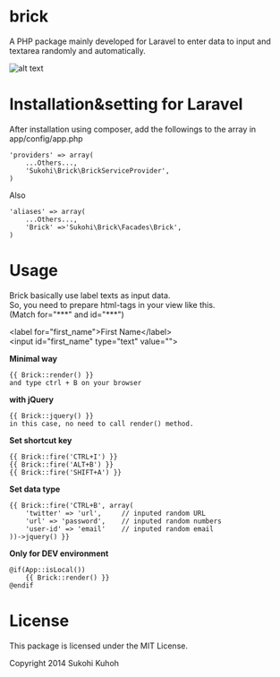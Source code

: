 brick
=====

A PHP package mainly developed for Laravel to enter data to input and textarea randomly and automatically.

![alt text](http://i.imgur.com/4p59b3B.png)

Installation&setting for Laravel
====

After installation using composer, add the followings to the array in  app/config/app.php

    'providers' => array(  
        ...Others...,  
        'Sukohi\Brick\BrickServiceProvider', 
    )

Also

    'aliases' => array(  
        ...Others...,  
        'Brick' =>'Sukohi\Brick\Facades\Brick',
    )

Usage
====

Brick basically use label texts as input data.  
So, you need to prepare html-tags in your view like this.  
(Match for="\*\*\*" and id="\*\*\*")

&lt;label for="first_name"&gt;First Name&lt;/label&gt;  
&lt;input id="first_name" type="text" value=""&gt;


**Minimal way**

    {{ Brick::render() }}
    and type ctrl + B on your browser

**with jQuery**

    {{ Brick::jquery() }}
    in this case, no need to call render() method.

**Set shortcut key**

    {{ Brick::fire('CTRL+I') }}
    {{ Brick::fire('ALT+B') }}
    {{ Brick::fire('SHIFT+A') }}

**Set data type**

	{{ Brick::fire('CTRL+B', array(
		'twitter' => 'url', 	// inputed random URL 
		'url' => 'password',	// inputed random numbers
		'user-id' => 'email'	// inputed random email
	))->jquery() }}

**Only for DEV environment**  
    
    @if(App::isLocal())  
        {{ Brick::render() }}
    @endif


License
====

This package is licensed under the MIT License.

Copyright 2014 Sukohi Kuhoh